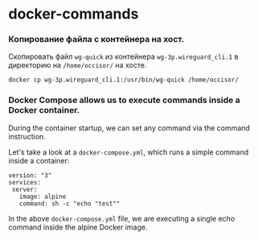 # docker-commands

### Копирование файла с контейнера на хост.
Скопировать файл `wg-quick` из контейнера `wg-3p.wireguard_cli.1` в директорию на `/home/occisor/` на хосте.
```
docker cp wg-3p.wireguard_cli.1:/usr/bin/wg-quick /home/occisor/
```

### Docker Compose allows us to execute commands inside a Docker container.
During the container startup, we can set any command via the command instruction.

Let's take a look at a `docker-compose.yml`, which runs a simple command inside a container:
```
version: "3"
services:
 server:
   image: alpine
   command: sh -c "echo "test""
```
In the above `docker-compose.yml` file, we are executing a single echo command inside the alpine Docker image.
